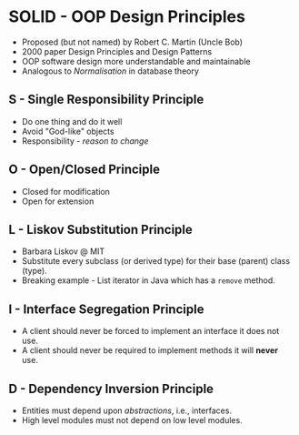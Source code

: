 # SOLID - OOP Design Principles

+ Proposed (but not named) by Robert C. Martin (Uncle Bob)
+ 2000 paper Design Principles and Design Patterns
+ OOP software design more understandable and maintainable
+ Analogous to *Normalisation* in database theory

## S - Single Responsibility Principle

+ Do one thing and do it well
+ Avoid "God-like" objects
+ Responsibility - *reason to change*

## O - Open/Closed Principle

+ Closed for modification
+ Open for extension

## L - Liskov Substitution Principle

+ Barbara Liskov @ MIT
+ Substitute every subclass (or derived type) for their base (parent) class (type).
+ Breaking example - List iterator in Java which has a `remove` method. 

## I - Interface Segregation Principle

+ A client should never be forced to implement an interface it does not use.
+ A client should never be required to implement methods it will **never** use.

## D - Dependency Inversion Principle

+ Entities must depend upon *abstractions*, i.e., interfaces.
+ High level modules must not depend on low level modules.
